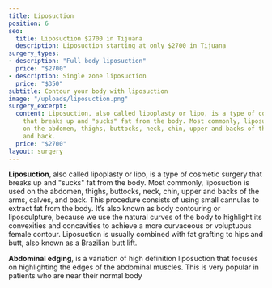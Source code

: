 ```yaml
---
title: Liposuction
position: 6
seo:
  title: Liposuction $2700 in Tijuana
  description: Liposuction starting at only $2700 in Tijuana
surgery_types:
- description: "​Full body liposuction"
  price: "$2700"
- description: Single zone liposuction
  price: "$350​"
subtitle: Contour your body with liposuction
image: "/uploads/liposuction.png"
surgery_excerpt:
  content: Liposuction, also called lipoplasty or lipo, is a type of cosmetic surgery
    that breaks up and "sucks" fat from the body. Most commonly, liposuction is used
    on the abdomen, thighs, buttocks, neck, chin, upper and backs of the arms, calves,
    and back.
  price: "$2700"
layout: surgery
---
```


**Liposuction**, also called lipoplasty or lipo, is a type of cosmetic surgery that breaks up and "sucks" fat from the body. Most commonly, liposuction is used on the abdomen, thighs, buttocks, neck, chin, upper and backs of the arms, calves, and back. This procedure consists of using small cannulas to extract fat from the body. It’s also known as body contouring or liposculpture, because we use the natural curves of the body to highlight its convexities and concavities to achieve a more curvaceous or voluptuous female contour. Liposuction is usually combined with fat grafting to hips and butt, also known as a Brazilian butt lift.

**Abdominal edging**, is a variation of high definition liposuction that focuses on highlighting the edges of the abdominal muscles. This is very popular in patients who are near their normal body

